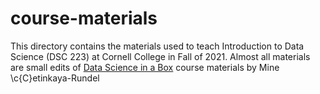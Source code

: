 # course-materials

This directory contains the materials used to teach Introduction to Data Science (DSC 223) at Cornell College in Fall of 2021. Almost all materials are small edits of [Data Science in a Box]( https://datasciencebox.org/) course materials by Mine \c{C}etinkaya-Rundel
